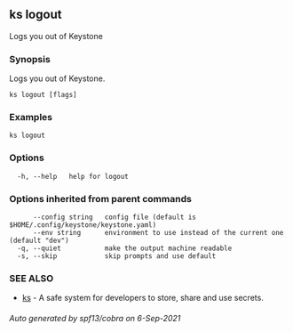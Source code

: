 ## ks logout

Logs you out of Keystone

### Synopsis

Logs you out of Keystone.

```
ks logout [flags]
```

### Examples

```
ks logout
```

### Options

```
  -h, --help   help for logout
```

### Options inherited from parent commands

```
      --config string   config file (default is $HOME/.config/keystone/keystone.yaml)
      --env string      environment to use instead of the current one (default "dev")
  -q, --quiet           make the output machine readable
  -s, --skip            skip prompts and use default
```

### SEE ALSO

* [ks](ks.md)	 - A safe system for developers to store, share and use secrets.

###### Auto generated by spf13/cobra on 6-Sep-2021
